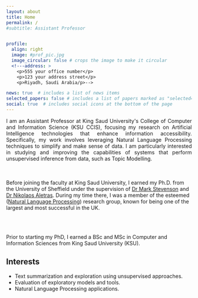 ```yaml
---
layout: about
title: Home
permalink: /
#subtitle: Assistant Professor


profile:
  align: right
  image: #prof_pic.jpg
  image_circular: false # crops the image to make it circular
  <!---address: >
    <p>555 your office number</p>
    <p>123 your address street</p>
    <p>Riyadh, Saudi Arabia/p>-->

news: true  # includes a list of news items
selected_papers: false # includes a list of papers marked as "selected={true}"
social: true  # includes social icons at the bottom of the page
---
```


<p style="text-align: justify">I am an Assistant Professor at King Saud University's College of Computer and Information Science (KSU CCIS), focusing my research on Artificial Intelligence technologies that enhance information accessibility. 
Specifically, my work involves leveraging Natural Language Processing techniques to simplify and make sense of data.  I am particularly interested in studying and improving the capabilities of systems that perform unsupervised inference from data, such as Topic Modelling. 

<!-- My responsibilities include teaching, supervising graduation projects, and serving on various committees.
-->
<br><br>
Before joining the faculty at King Saud University, I earned my Ph.D. from the University of Sheffield under the supervision of <a href="https://staffwww.dcs.shef.ac.uk/people/M.Stevenson/">Dr Mark Stevenson</a> and <a href="https://nikosaletras.com/">Dr Nikolaos Aletras</a>. During my time there, 
I was a member of the esteemed (<a href="https://www.sheffield.ac.uk/dcs/research/groups/natural-language-processing">Natural Language Processing</a>) research 
group, known for being one of the largest and most successful in the UK.

<br><br>

Prior to starting my PhD, I earned a BSc and MSc in Computer and Information Sciences from King Saud University (KSU). <!--In my Master project, I worked on developing an ensamble machine
 learning models to perform classification on Arabic data.--></p>


<h2> Interests</h2>
<ul>
<li>Text summarization and exploration using unsupervised approaches.</li>
<li>Evaluation of exploratory models and tools.</li>
<li>Natural Language Processing applications.</li>
</ul>

<!--- Write your biography here. Tell the world about yourself. Link to your favorite [subreddit](http://reddit.com). You can put a picture in, too. The code is already in, just name your picture `prof_pic.jpg` and put it in the `img/` folder.

Put your address / P.O. box / other info right below your picture. You can also disable any these elements by editing `profile` property of the YAML header of your `_pages/about.md`. Edit `_bibliography/papers.bib` and Jekyll will render your [publications page](/al-folio/publications/) automatically.

Link to your social media connections, too. This theme is set up to use [Font Awesome icons](http://fortawesome.github.io/Font-Awesome/) and [Academicons](https://jpswalsh.github.io/academicons/), like the ones below. Add your Facebook, Twitter, LinkedIn, Google Scholar, or just disable all of them.-->


